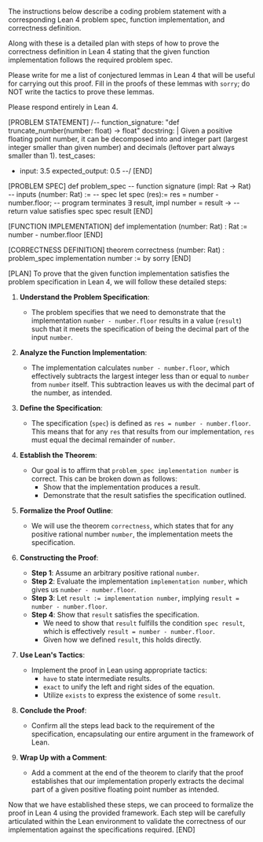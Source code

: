 The instructions below describe a coding problem statement with a corresponding Lean 4 problem spec, function implementation, and correctness definition.

Along with these is a detailed plan with steps of how to prove the correctness definition in Lean 4 stating that the given function implementation follows the required problem spec.

Please write for me a list of conjectured lemmas in Lean 4 that will be useful for carrying out this proof. Fill in the proofs of these lemmas with `sorry`; do NOT write the tactics to prove these lemmas.

Please respond entirely in Lean 4.

[PROBLEM STATEMENT]
/--
function_signature: "def truncate_number(number: float) -> float"
docstring: |
    Given a positive floating point number, it can be decomposed into
    and integer part (largest integer smaller than given number) and decimals
    (leftover part always smaller than 1).
test_cases:
  - input: 3.5
    expected_output: 0.5
--/
[END]

[PROBLEM SPEC]
def problem_spec
-- function signature
(impl: Rat → Rat)
-- inputs
(number: Rat) :=
-- spec
let spec (res):=
res = number - number.floor;
-- program terminates
∃ result, impl number = result →
-- return value satisfies spec
spec result
[END]

[FUNCTION IMPLEMENTATION]
def implementation (number: Rat) : Rat :=
number - number.floor
[END]

[CORRECTNESS DEFINITION]
theorem correctness
(number: Rat)
: problem_spec implementation number := by
sorry
[END]

[PLAN]
To prove that the given function implementation satisfies the problem specification in Lean 4, we will follow these detailed steps:

1. **Understand the Problem Specification**: 
   - The problem specifies that we need to demonstrate that the implementation `number - number.floor` results in a value (`result`) such that it meets the specification of being the decimal part of the input `number`.

2. **Analyze the Function Implementation**:
   - The implementation calculates `number - number.floor`, which effectively subtracts the largest integer less than or equal to `number` from `number` itself. This subtraction leaves us with the decimal part of the number, as intended. 

3. **Define the Specification**:
   - The specification (`spec`) is defined as `res = number - number.floor`. This means that for any `res` that results from our implementation, `res` must equal the decimal remainder of `number`.

4. **Establish the Theorem**:
   - Our goal is to affirm that `problem_spec implementation number` is correct. This can be broken down as follows:
      - Show that the implementation produces a result.
      - Demonstrate that the result satisfies the specification outlined.

5. **Formalize the Proof Outline**:
   - We will use the theorem `correctness`, which states that for any positive rational number `number`, the implementation meets the specification.

6. **Constructing the Proof**:
   - **Step 1**: Assume an arbitrary positive rational `number`.
   - **Step 2**: Evaluate the implementation `implementation number`, which gives us `number - number.floor`.
   - **Step 3**: Let `result := implementation number`, implying `result = number - number.floor`.
   - **Step 4**: Show that `result` satisfies the specification.
     - We need to show that `result` fulfills the condition `spec result`, which is effectively `result = number - number.floor`.
     - Given how we defined `result`, this holds directly.

7. **Use Lean's Tactics**:
   - Implement the proof in Lean using appropriate tactics:
     - `have` to state intermediate results.
     - `exact` to unify the left and right sides of the equation.
     - Utilize `exists` to express the existence of some `result`.

8. **Conclude the Proof**:
   - Confirm all the steps lead back to the requirement of the specification, encapsulating our entire argument in the framework of Lean.

9. **Wrap Up with a Comment**:
   - Add a comment at the end of the theorem to clarify that the proof establishes that our implementation properly extracts the decimal part of a given positive floating point number as intended.

Now that we have established these steps, we can proceed to formalize the proof in Lean 4 using the provided framework. Each step will be carefully articulated within the Lean environment to validate the correctness of our implementation against the specifications required.
[END]